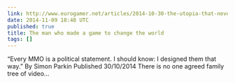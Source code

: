 ```yaml
---
link: http://www.eurogamer.net/articles/2014-10-30-the-utopia-that-never-died
date: 2014-11-09 18:48 UTC
published: true
title: The man who made a game to change the world
tags: []
---
```


“Every MMO is a political statement. I should know: I designed them that way.”
By Simon Parkin Published 30/10/2014
There is no one agreed family tree of video…
